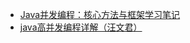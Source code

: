   - [Java并发编程：核心方法与框架学习笔记](docs/并发/Java并发编程：核心方法与框架学习笔记)
  - [java高并发编程详解（汪文君）](docs/并发/java高并发编程详解（汪文君）)
